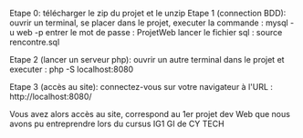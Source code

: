 Etape 0: télécharger le zip du projet et le unzip
Etape 1 (connection BDD): 
  ouvrir un terminal, se placer dans le projet,
  executer la commande : mysql -u web -p
  entrer le mot de passe : ProjetWeb
  lancer le fichier sql : source rencontre.sql

Etape 2 (lancer un serveur php):
  ouvrir un autre terminal dans le projet et executer : php -S localhost:8080

Etape 3 (accès au site):
  connectez-vous sur votre navigateur à l'URL : http://localhost:8080/

Vous avez alors accès au site, correspond au 1er projet dev Web que nous avons pu entreprendre lors du cursus IG1 GI de CY TECH

